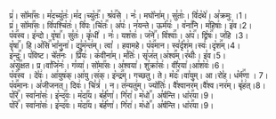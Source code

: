 

  
प्र꣢। सो꣡मा꣢꣯सः। म꣣दच्यु꣡तः꣢।म꣣द।च्यु꣡तः꣢꣯। श्र꣡व꣢꣯से । नः꣣। मघो꣡ना꣢म्। सु꣣ताः꣢। वि꣣द꣡थे꣢। अ꣣क्रमुः ।1।  
प्र꣢। सो꣡मा꣢꣯सः। वि꣣पश्चि꣡तः꣢। वि꣣पः।चि꣡तः꣢꣯। अ꣣पः꣢। न꣣यन्ते। ऊर्म꣡यः꣢ । व꣡ना꣢꣯नि। म꣣हिषाः꣢। इ꣣व।2।  
प꣡व꣢꣯स्व। इ꣣न्दो। वृ꣡षा꣢꣯। सु꣣तः꣢। कृ꣣धी꣢ । नः꣣। यश꣡सः꣢। ज꣡ने꣢꣯। वि꣡श्वाः꣢꣯। अ꣡प꣢꣯। द्वि꣡षः꣢꣯। ज꣣हि ।3।  
वृ꣡षा꣢꣯। हि।अ꣡सि꣢꣯ भा꣣नुना꣢। द्यु꣣म꣡न्त꣢म्। त्वा꣣ । हवामहे। प꣡व꣢꣯मान। स्व꣣र्दृ꣡श꣢म।स्वः꣣।दृ꣡श꣢꣯म्।4।  
इ꣡न्दुः꣢꣯। प꣣विष्ट। चे꣡त꣢꣯नः । प्रि꣣यः꣢। क꣣वीना꣢म्। म꣣तिः꣢। सृ꣣ज꣢त्।अ꣡श्व꣢꣯म्।र꣣थीः꣢। इ꣣व।5।  
अ꣡सृ꣢꣯क्षत। प्र।वा꣣जि꣡नः꣢। ग꣣व्या꣢। सो꣡मा꣢꣯सः। अ꣣श्वया꣢। शु꣣क्रा꣡सः꣢। वी꣣रया꣢।आ꣣श꣡वः꣢।6।  
प꣡व꣢꣯स्व । दे꣣वः꣢। आ꣣युष꣢क्।आ꣣यु।स꣢क्। इ꣡न्द्र꣢꣯म्। गच्छतु। ते। म꣡दः꣢꣯।वा꣣युम्। आ।रो꣣ह। ध꣡र्म꣢꣯णा । 7।  
प꣡व꣢꣯मानः। अ꣣जीजनत्। दिवः꣢। चि꣣त्रं꣢ । न। त꣣न्यतु꣢म्। ज्यो꣡तिः꣢। वै꣣श्वानर꣢म्।वै꣣श्व।नर꣢म्। बृ꣣ह꣢त्।8।  
प꣡रि꣢꣯। स्वा꣣ना꣡सः꣢। इ꣡न्द꣢꣯वः। म꣡दा꣢꣯य। ब꣣र्ह꣡णा꣢। गि꣣रा꣢। म꣡धो꣢꣯। अ꣣र्षन्ति। धा꣡र꣢꣯या।9।  
प꣡रि꣢꣯। स्वा꣣ना꣡सः꣢। इ꣡न्द꣢꣯वः। म꣡दा꣢꣯य। ब꣣र्ह꣡णा꣢। गि꣣रा꣢। म꣡धो꣢꣯। अ꣣र्षन्ति। धा꣡र꣢꣯या।9।  
